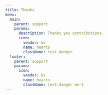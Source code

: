 ```yaml
---
title: Thanks
menu:
  main:
    parent: support
    params:
      description: Thanks you contributions.
      icon:
        vendor: bs
        name: hearts
        className: text-danger
  footer:
    parent: support
    params:
      icon:
        vendor: bs
        name: hearts
        className: text-danger me-1
---
```

